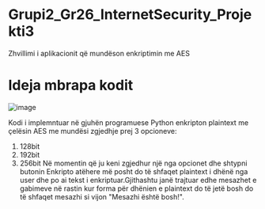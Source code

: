 # Grupi2_Gr26_InternetSecurity_Projekti3
Zhvillimi i aplikacionit që mundëson enkriptimin me AES


# Ideja mbrapa kodit 

![image](https://user-images.githubusercontent.com/75323781/148647397-e5b30a67-0f26-444b-af4b-b1aa62b9d922.png)

Kodi i implemntuar në gjuhën programuese Python enkripton plaintext me çelësin AES me mundësi zgjedhje prej 3 opcioneve:
   1. 128bit 
   2. 192bit
   3. 256bit
Në momentin që ju keni zgjedhur një nga opcionet dhe shtypni butonin Enkripto atëhere më posht do të shfaqet plaintext i dhënë nga user dhe po ai tekst i enkriptuar.Gjithashtu janë trajtuar edhe mesazhet e gabimeve në rastin kur forma për dhënien e plaintext do të jetë bosh do të shfaqet mesazhi si vijon "Mesazhi është bosh!".

